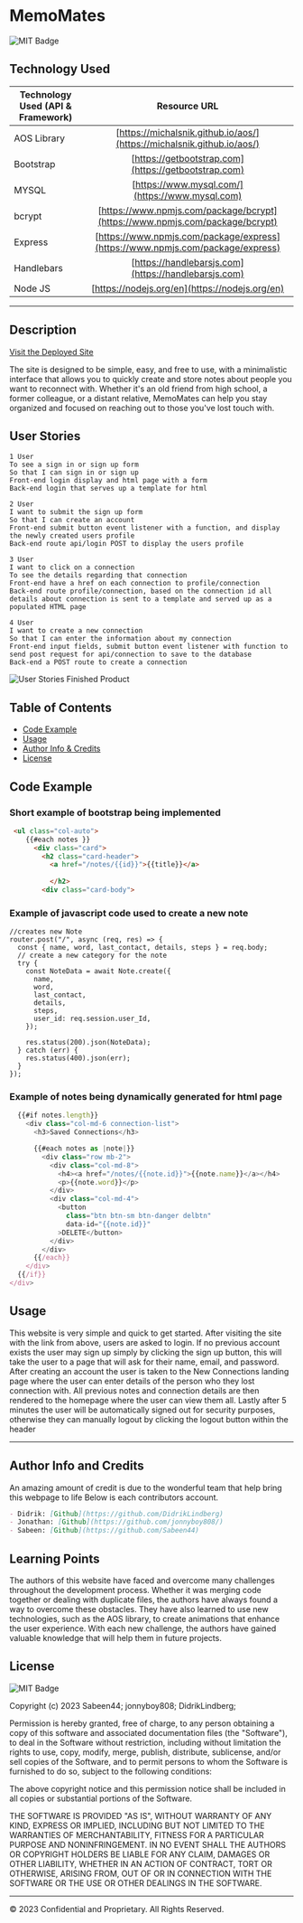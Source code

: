 # MemoMates

![MIT Badge](https://img.shields.io/badge/license-MIT-green)

## Technology Used 

| Technology Used (API & Framework)         | Resource URL           | 
| ------------- |:-------------:| 
| AOS Library   | [https://michalsnik.github.io/aos/](https://michalsnik.github.io/aos/) | 
| Bootstrap     | [https://getbootstrap.com](https://getbootstrap.com)  |   
| MYSQL | [https://www.mysql.com/](https://www.mysql.com)     |
| bcrypt   | [https://www.npmjs.com/package/bcrypt](https://www.npmjs.com/package/bcrypt)   |
| Express   | [https://www.npmjs.com/package/express](https://www.npmjs.com/package/express)  |
| Handlebars  | [https://handlebarsjs.com](https://handlebarsjs.com)  |
| Node JS | [https://nodejs.org/en](https://nodejs.org/en)  |

---

## Description 

[Visit the Deployed Site](https://memomates.herokuapp.com/)

The site is designed to be simple, easy, and free to use, with a minimalistic interface that allows you to quickly create and store notes about people you want to reconnect with. Whether it's an old friend from high school, a former colleague, or a distant relative, MemoMates can help you stay organized and focused on reaching out to those you've lost touch with. 

## User Stories
``` 
1 User
To see a sign in or sign up form
So that I can sign in or sign up
Front-end login display and html page with a form
Back-end login that serves up a template for html

2 User
I want to submit the sign up form
So that I can create an account
Front-end submit button event listener with a function, and display the newly created users profile
Back-end route api/login POST to display the users profile

3 User
I want to click on a connection
To see the details regarding that connection
Front-end have a href on each connection to profile/connection
Back-end route profile/connection, based on the connection id all details about connection is sent to a template and served up as a populated HTML page

4 User
I want to create a new connection
So that I can enter the information about my connection
Front-end input fields, submit button event listener with function to send post request for api/connection to save to the database
Back-end a POST route to create a connection
```

![User Stories Finished Product](/public/images/working-site.gif)


## Table of Contents

* [Code Example](#code-example)
* [Usage](#usage)
* [Author Info & Credits](#author-info-and-credits)
* [License](#license)


## Code Example


### Short example of bootstrap being implemented 
```html
 <ul class="col-auto">
    {{#each notes }}
      <div class="card">
        <h2 class="card-header">
          <a href="/notes/{{id}}">{{title}}</a>
          
          </h2>
        <div class="card-body">
```


### Example of javascript code used to create a new note
```JS
//creates new Note
router.post("/", async (req, res) => {
  const { name, word, last_contact, details, steps } = req.body;
  // create a new category for the note
  try {
    const NoteData = await Note.create({
      name,
      word,
      last_contact,
      details,
      steps,
      user_id: req.session.user_Id,
    });

    res.status(200).json(NoteData);
  } catch (err) {
    res.status(400).json(err);
  }
});                             
```

### Example of notes being dynamically generated for html page
``` js
  {{#if notes.length}}
    <div class="col-md-6 connection-list">
      <h3>Saved Connections</h3>

      {{#each notes as |note|}}
        <div class="row mb-2">
          <div class="col-md-8">
            <h4><a href="/notes/{{note.id}}">{{note.name}}</a></h4>
            <p>{{note.word}}</p>
          </div>
          <div class="col-md-4">
            <button
              class="btn btn-sm btn-danger delbtn"
              data-id="{{note.id}}"
            >DELETE</button>
          </div>
        </div>
      {{/each}}
    </div>
  {{/if}}
</div>
```



## Usage 

This website is very simple and quick to get started. After visiting the site with the link from above, users are asked to login. If no previous account exists the user may sign up simply by clicking the sign up button, this will take the user to a page that will ask for their name, email, and password. After creating an account the user is taken to the New Connections landing page where the user can enter details of the person who they lost connection with. All previous notes and connection details are then rendered to the homepage where the user can view them all. Lastly after 5 minutes the user will be automatically signed out for security purposes, otherwise they can manually logout by clicking the logout button within the header





---

## Author Info and Credits

An amazing amount of credit is due to the wonderful team that help bring this webpage to life
Below is each contributors account.

```md
- Didrik: [Github](https://github.com/DidrikLindberg)
- Jonathan: [Github](https://github.com/jonnyboy808/)
- Sabeen: [Github](https://github.com/Sabeen44)
```
## Learning Points

The authors of this website have faced and overcome many challenges throughout the development process. Whether it was merging code together or dealing with duplicate files, the authors have always found a way to overcome these obstacles. They have also learned to use new technologies, such as the AOS library, to create animations that enhance the user experience. With each new challenge, the authors have gained valuable knowledge that will help them in future projects.


## License

![MIT Badge](https://img.shields.io/badge/license-MIT-green)

Copyright (c) 2023 Sabeen44; jonnyboy808; DidrikLindberg;

Permission is hereby granted, free of charge, to any person obtaining a copy
of this software and associated documentation files (the "Software"), to deal
in the Software without restriction, including without limitation the rights
to use, copy, modify, merge, publish, distribute, sublicense, and/or sell
copies of the Software, and to permit persons to whom the Software is
furnished to do so, subject to the following conditions:

The above copyright notice and this permission notice shall be included in all
copies or substantial portions of the Software.

THE SOFTWARE IS PROVIDED "AS IS", WITHOUT WARRANTY OF ANY KIND, EXPRESS OR
IMPLIED, INCLUDING BUT NOT LIMITED TO THE WARRANTIES OF MERCHANTABILITY,
FITNESS FOR A PARTICULAR PURPOSE AND NONINFRINGEMENT. IN NO EVENT SHALL THE
AUTHORS OR COPYRIGHT HOLDERS BE LIABLE FOR ANY CLAIM, DAMAGES OR OTHER
LIABILITY, WHETHER IN AN ACTION OF CONTRACT, TORT OR OTHERWISE, ARISING FROM,
OUT OF OR IN CONNECTION WITH THE SOFTWARE OR THE USE OR OTHER DEALINGS IN THE
SOFTWARE.


---

© 2023 Confidential and Proprietary. All Rights Reserved.
